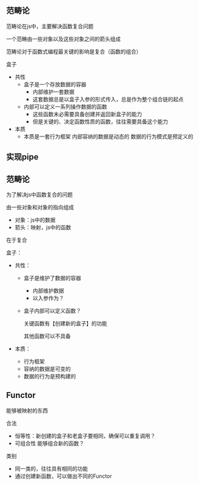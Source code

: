 ## 范畴论

范畴论在js中，主要解决函数复合问题

一个范畴由一些对象以及这些对象之间的箭头组成

范畴论对于函数式编程最关键的影响是复合（函数的组合）

盒子

- 共性
  - 盒子是一个存放数据的容器
    - 内部维护一套数据
    - 这套数据总是以盒子入参的形式传入，总是作为整个组合链的起点
  - 内部可以定义一系列操作数据的函数
    - 这些函数未必需要具备创建并返回新盒子的能力
    - 但是关键的、决定函数性质的函数，往往需要具备这个能力
- 本质
  - 本质是一套行为框架
    内部容纳的数据是动态的
    数据的行为模式是预定义的

## 实现pipe

## 范畴论

为了解决js中函数复合的问题

由一些对象和对象的指向组成

- 对象：js中的数据
- 箭头：映射，js中的函数

在于复合

盒子：

- 共性：

  - 盒子是维护了数据的容器

    - 内部维护数据
    - 以入参作为？

  - 盒子内部可以定义函数？

    关键函数有【创建新的盒子】的功能

    其他函数可以不具备

- 本质：

  - 行为框架
  - 容纳的数据是可变的
  - 数据的行为是预构建的



## Functor

能够被映射的东西

合法

- 恒等性：新创建的盒子和老盒子要相同，确保可以重复调用？
- 可组合性 能够组合新的函数？

类别

- 同一类的，往往具有相同的功能
- 通过创建新函数，可以做出不同的Functor

